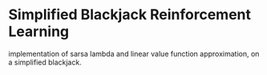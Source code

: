 # Simplified Blackjack Reinforcement Learning

implementation of sarsa lambda and linear value function approximation, on a simplified blackjack.